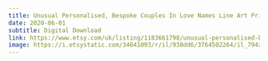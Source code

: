 ```yaml
---
title: Unusual Personalised, Bespoke Couples In Love Names Line Art Print, 2 names, 1 heart
date: 2020-06-01
subtitle: Digital Download
link: https://www.etsy.com/uk/listing/1183661798/unusual-personalised-bespoke-couples-in
image: https://i.etsystatic.com/34641093/r/il/938dd6/3764502264/il_794xN.3764502264_93ck.jpg
---
```

